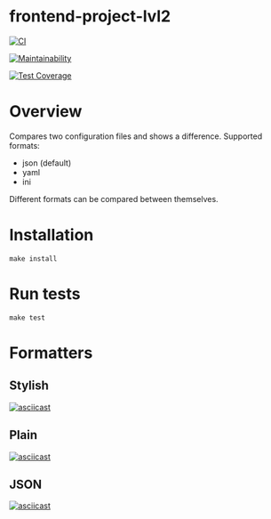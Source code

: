 # frontend-project-lvl2


[![CI](https://github.com/t4ks/frontend-project-lvl2/workflows/Node.js%20CI/badge.svg)](https://github.com/t4ks/frontend-project-lvl2/actions)

[![Maintainability](https://api.codeclimate.com/v1/badges/f6c860774b5974df7ba8/maintainability)](https://codeclimate.com/github/t4ks/frontend-project-lvl2/maintainability)

[![Test Coverage](https://api.codeclimate.com/v1/badges/f6c860774b5974df7ba8/test_coverage)](https://codeclimate.com/github/t4ks/frontend-project-lvl2/test_coverage)

# Overview
Compares two configuration files and shows a difference. Supported formats:
 - json (default)
 - yaml
 - ini

Different formats can be compared between themselves.

# Installation

`make install`

# Run tests 

`make test`

# Formatters

## Stylish

[![asciicast](https://asciinema.org/a/355084.svg)](https://asciinema.org/a/355084)

## Plain
[![asciicast](https://asciinema.org/a/355598.svg)](https://asciinema.org/a/355598)

## JSON
[![asciicast](https://asciinema.org/a/356109.svg)](https://asciinema.org/a/356109)
